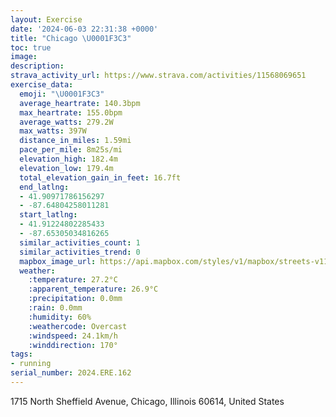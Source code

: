 ```yaml
---
layout: Exercise
date: '2024-06-03 22:31:38 +0000'
title: "Chicago \U0001F3C3"
toc: true
image:
description:
strava_activity_url: https://www.strava.com/activities/11568069651
exercise_data:
  emoji: "\U0001F3C3"
  average_heartrate: 140.3bpm
  max_heartrate: 155.0bpm
  average_watts: 279.2W
  max_watts: 397W
  distance_in_miles: 1.59mi
  pace_per_mile: 8m25s/mi
  elevation_high: 182.4m
  elevation_low: 179.4m
  total_elevation_gain_in_feet: 16.7ft
  end_latlng:
  - 41.90971786156297
  - -87.64804258011281
  start_latlng:
  - 41.91224802285433
  - -87.65305034816265
  similar_activities_count: 1
  similar_activities_trend: 0
  mapbox_image_url: https://api.mapbox.com/styles/v1/mapbox/streets-v11/static/path-5+787af2-1.0(cvx~Fl%7D~uOD%60B%3FrODtFCfB%40pDC%60ACFG%40%7DF%40u%40BWDUNa%40%60%40CL%3FVGNkDzBSP%3FJ~%40zCJVFDLCxJ%7DGJCd%40%3FjADLCFIA%7D%40IyABm%40AkBCqBCo%40%40u%40Fy%40Cc%40EsH%40uAB_%40A_HEg%40%40gAEwC%3FQPDFIDOBa%40EaCEqE),pin-s-s+e5b22e(-87.65415,41.9109),pin-s-f+89ae00(-87.65105999999996,41.91077)/auto/800x800?access_token=pk.eyJ1Ijoiam9zaGJlY2ttYW4iLCJhIjoiY205eWR2aDd1MWZ6djJrbXc4a3M0bWZleiJ9.XiG9OWkNcZk2QzjJbxLB4A
  weather:
    :temperature: 27.2°C
    :apparent_temperature: 26.9°C
    :precipitation: 0.0mm
    :rain: 0.0mm
    :humidity: 60%
    :weathercode: Overcast
    :windspeed: 24.1km/h
    :winddirection: 170°
tags:
- running
serial_number: 2024.ERE.162
---
```

1715 North Sheffield Avenue, Chicago, Illinois 60614, United States
